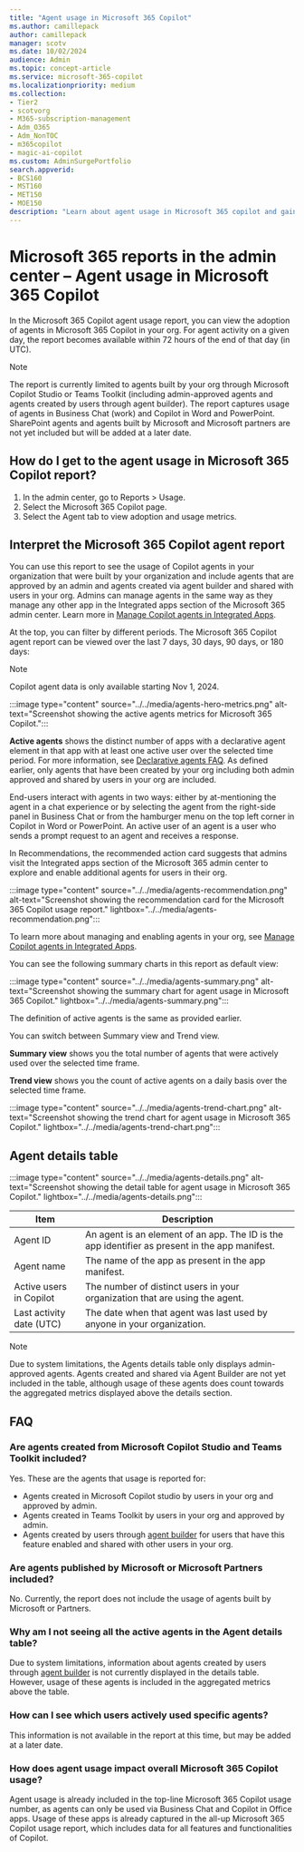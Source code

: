 ```yaml
---
title: "Agent usage in Microsoft 365 Copilot"
ms.author: camillepack
author: camillepack
manager: scotv
ms.date: 10/02/2024
audience: Admin
ms.topic: concept-article
ms.service: microsoft-365-copilot
ms.localizationpriority: medium
ms.collection: 
- Tier2
- scotvorg
- M365-subscription-management
- Adm_O365
- Adm_NonTOC
- m365copilot
- magic-ai-copilot
ms.custom: AdminSurgePortfolio
search.appverid:
- BCS160
- MST160
- MET150
- MOE150
description: "Learn about agent usage in Microsoft 365 copilot and gain insights into the Microsoft 365 Copilot activity in your anization."
---
```


# Microsoft 365 reports in the admin center – Agent usage in Microsoft 365 Copilot

In the Microsoft 365 Copilot agent usage report, you can view the adoption of agents in Microsoft 365 Copilot in your org. For agent activity on a given day, the report becomes available within 72 hours of the end of that day (in UTC).

> [!NOTE]
> The report is currently limited to agents built by your org through Microsoft Copilot Studio or Teams Toolkit (including admin-approved agents and agents created by users through agent builder). The report captures usage of agents in Business Chat (work) and Copilot in Word and PowerPoint. SharePoint agents and agents built by Microsoft and Microsoft partners are not yet included but will be added at a later date.

## How do I get to the agent usage in Microsoft 365 Copilot report?

1. In the admin center, go to Reports > Usage.
1. Select the Microsoft 365 Copilot page.
1. Select the Agent tab to view adoption and usage metrics.

## Interpret the Microsoft 365 Copilot agent report

You can use this report to see the usage of Copilot agents in your organization that were built by your organization and include agents that are approved by an admin and agents created via agent builder and shared with users in your org. Admins can manage agents in the same way as they manage any other app in the Integrated apps section of the Microsoft 365 admin center. Learn more in [Manage Copilot agents in Integrated Apps](/microsoft-365/admin/manage/manage-copilot-agents-integrated-apps).

At the top, you can filter by different periods. The Microsoft 365 Copilot agent report can be viewed over the last 7 days, 30 days, 90 days, or 180 days:

> [!NOTE]
> Copilot agent data is only available starting Nov 1, 2024.

:::image type="content" source="../../media/agents-hero-metrics.png" alt-text="Screenshot showing the active agents metrics for Microsoft 365 Copilot.":::

**Active agents** shows the distinct number of apps with a declarative agent element in that app with at least one active user over the selected time period. For more information, see [Declarative agents FAQ](/microsoft-365/admin/manage/manage-copilot-agents-integrated-apps). As defined earlier, only agents that have been created by your org including both admin approved and shared by users in your org are included.  

End-users interact with agents in two ways: either by at-mentioning the agent in a chat experience or by selecting the agent from the right-side panel in Business Chat or from the hamburger menu on the top left corner in Copilot in Word or PowerPoint. An active user of an agent is a user who sends a prompt request to an agent and receives a response.

In Recommendations, the recommended action card suggests that admins visit the Integrated apps section of the Microsoft 365 admin center to explore and enable additional agents for users in their org.

:::image type="content" source="../../media/agents-recommendation.png" alt-text="Screenshot showing the recommendation card for the Microsoft 365 Copilot usage report." lightbox="../../media/agents-recommendation.png":::

To learn more about managing and enabling agents in your org, see [Manage Copilot agents in Integrated Apps](/microsoft-365/admin/manage/manage-copilot-agents-integrated-apps).

You can see the following summary charts in this report as default view:

:::image type="content" source="../../media/agents-summary.png" alt-text="Screenshot showing the summary chart for agent usage in Microsoft 365 Copilot." lightbox="../../media/agents-summary.png":::

The definition of active agents is the same as provided earlier.

You can switch between Summary view and Trend view.

**Summary view** shows you the total number of agents that were actively used over the selected time frame.

**Trend view** shows you the count of active agents on a daily basis over the selected time frame.

:::image type="content" source="../../media/agents-trend-chart.png" alt-text="Screenshot showing the trend chart for agent usage in Microsoft 365 Copilot." lightbox="../../media/agents-trend-chart.png":::

## Agent details table

:::image type="content" source="../../media/agents-details.png" alt-text="Screenshot showing the detail table for agent usage in Microsoft 365 Copilot." lightbox="../../media/agents-details.png":::

| Item | Description |
| --- | --- |
| Agent ID | An agent is an element of an app. The ID is the app identifier as present in the app manifest. |
| Agent name | The name of the app as present in the app manifest. |
| Active users in Copilot | The number of distinct users in your organization that are using the agent. |
| Last activity date (UTC) | The date when that agent was last used by anyone in your organization. |

> [!NOTE]
> Due to system limitations, the Agents details table only displays admin-approved agents. Agents created and shared via Agent Builder are not yet included in the table, although usage of these agents does count towards the aggregated metrics displayed above the details section.

## FAQ

### Are agents created from Microsoft Copilot Studio and Teams Toolkit included?  

Yes. These are the agents that usage is reported for:

- Agents created in Microsoft Copilot studio by users in your org and approved by admin.
- Agents created in Teams Toolkit by users in your org and approved by admin.
- Agents created by users through [agent builder](/microsoft-365-copilot/extensibility/copilot-studio-agent-builder) for users that have this feature enabled and shared with other users in your org.

### Are agents published by Microsoft or Microsoft Partners included?

No. Currently, the report does not include the usage of agents built by Microsoft or Partners.  

### Why am I not seeing all the active agents in the Agent details table?  

Due to system limitations, information about agents created by users through [agent builder](/microsoft-365-copilot/extensibility/copilot-studio-agent-builder) is not currently displayed in the details table. However, usage of these agents is included in the aggregated metrics above the table.

### How can I see which users actively used specific agents?

This information is not available in the report at this time, but may be added at a later date.  

### How does agent usage impact overall Microsoft 365 Copilot usage?

Agent usage is already included in the top-line Microsoft 365 Copilot usage number, as agents can only be used via Business Chat and Copilot in Office apps. Usage of these apps is already captured in the all-up Microsoft 365 Copilot usage report, which includes data for all features and functionalities of Copilot.
